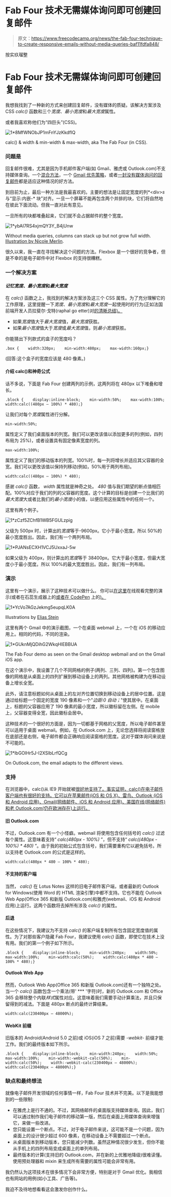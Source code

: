 # Fab Four 技术无需媒体询问即可创建回复邮件

> 原文：<https://www.freecodecamp.org/news/the-fab-four-technique-to-create-responsive-emails-without-media-queries-baf11fdfa848/>

按实玖瑠整

# Fab Four 技术无需媒体询问即可创建回复邮件

我想我找到了一种新的方式来创建回复邮件，没有媒体的质疑。该解决方案涉及 CSS *calc()* 函数和三个*宽度*、*最小宽度*和*最大宽度*属性。

或者我喜欢称他们为“四巨头”(CSS)。

![1*8MfWNObJP1mFnYJzKkdflQ](img/9eaef4508bb6188dd562450f15a36f5c.png)

calc() & width & min-width & max-width, aka The Fab Four (in CSS).

### 问题是

回复邮件很难，尤其是因为手机邮件客户端(如 Gmail、雅虎或 Outlook.com)不支持媒体查询。一个[混合方法](http://labs.actionrocket.co/the-hybrid-coding-approach)，一个 [Gmail 优先策略](https://julie.io/writing/gmail-first-strategy-for-responsive-emails/)，或者[一封没有媒体询问的回复邮件](http://webdesign.tutsplus.com/tutorials/creating-a-future-proof-responsive-email-without-media-queries--cms-23919)都是适应这种情况的好方法。

到目前为止，最后一种方法是我最喜欢的。主要的想法是让固定宽度的列*<d*iv>s*与“显示:内嵌-* 块”对齐。一旦一个屏幕不能再包含两个并排的块，它们将自然地在彼此下面流动。但我一直对此有意见。

一旦所有的块都堆叠起来，它们就不会占据邮件的整个宽度。

![1*ybAI7RS4xjmQY3Y_B4jUnw](img/06d9246e40c62a96cd7e92dfc49e607d.png)

Without media queries, columns can stack up but not grow full width. [Illustration by Nicole Merlin](http://webdesign.tutsplus.com/tutorials/creating-a-future-proof-responsive-email-without-media-queries--cms-23919).

很久以来，我一直在寻找解决这个问题的方法。Flexbox 是一个很好的竞争者，但是不幸的是电子邮件中对 Flexbox 的支持很糟糕。

### 一个解决方案

#### *记忆宽度*、*最小宽度*和*最大宽度*

在 *calc()* 函数之上，我找到的解决方案涉及这三个 CSS 属性。为了充分理解它的工作原理，这里提醒一下*宽度*、*最小宽度*和*最大宽度*一起使用时的行为(正如法国前端开发人员拉斐尔·戈特(raphal go etter)对[的清晰总结)。](http://goetter.tumblr.com/post/64119638003/quiz-parce-que-la-taille-%C3%A7a-compte)

*   如果*宽度*值大于*最大宽度*值，*最大宽度*获胜。
*   如果*最小宽度*值大于*宽度*或*最大宽度*值，则*最小宽度*获胜。

你能猜出下列款式的盒子的宽度吗？

```
.box {    width:320px;    min-width:480px;    max-width:160px;}
```

(回答:这个盒子的宽度应该是 480 像素。)

#### 介绍 calc()和神奇公式

话不多说，下面是 Fab Four 创建两列的示例，这两列将在 480px 以下堆叠和增长。

```
.block {    display:inline-block;    min-width:50%;    max-width:100%;    width:calc((480px — 100%) * 480);}
```

让我们对每个*宽度*属性进行分解。

```
min-width:50%;
```

属性定义了我们桌面版本的列宽。我们可以更改该值以添加更多的列(例如，四列布局为 25%)，或者设置具有固定像素宽度的列。

```
max-width:100%;
```

属性定义了我们的移动版本的列宽。100%时，每一列将增长并适应其父容器的全宽。我们可以更改该值以保持列移动(例如，50%用于两列布局)。

```
width:calc((480px — 100%) * 480);
```

感谢 *calc()* 函数， *width* 属性就是神奇之处。 *480* 值与我们期望的断点值相匹配。100%对应于我们的列的父容器的宽度。这个计算的目标是创建一个比我们的*最大宽度*大或者比我们的*最小宽度*小的值，以便应用这些属性中的任何一个。

这里有两个例子。

![1*zCzf5ZChfB1WB5FGULzpig](img/29cb98e6f59196ea225a85b22d81dd5c.png)

父级为 500px 时，计算出的*宽度*等于-9600px。它小于最小宽度。所以 50%的最小宽度胜出。因此，我们有一个两列布局。

![1*PJANsECXH1VCJ5UxxaJ-5w](img/e112f1c5e733a8aa02f1699b0d770661.png)

如果父级为 400px，则计算出的*宽度*等于 38400px。它大于最小宽度，但最大宽度小于最小宽度。所以 100%的最大宽度胜出。因此，我们有一列布局。

### 演示

这里有一个演示，展示了这种技术可以做什么。
你可以[在这里](http://emails.hteumeuleu.fr/wp-content/uploads/2016/02/the-fab-four.html)在线观看完整的演示(或者在石蕊生成器上的[或者在 CodePen](https://litmus.com/builder/9c0fce1) 上的[)。](http://codepen.io/hteumeuleu/pen/VaZgqg)

![1*YcVo7AGzJekmg5eupqLK0A](img/e6f78120163dadb476b7310f0b320f06.png)

Illustrations by [Elias Stein](https://dribbble.com/shots/2012203-Paul-George)

这里有两个 Gmail 中的演示截图，一个在桌面 webmail 上，一个在 iOS 的移动应用上。相同的代码，不同的渲染。

![1*GUknMjQDihG2WkqHIEBBUA](img/2eea7b6a5acd84bb9c06a6add6f5335e.png)

The Fab Four demo as seen on the Gmail desktop webmail and on the Gmail iOS app.

在这个演示中，我设置了几个不同网格的例子(两列、三列、四列)。第一个包含图像的网格是从桌面上的四列扩展到移动设备上的两列。其他网格被构建为在移动设备上增长全宽。

此外，请注意标题如何从桌面上的左对齐位置切换到移动设备上的居中位置。这是通过给标题一个固定的宽度 190 像素和一个"*边距:0 自动；*"使其居中。在桌面上，标题的父容器应用了 190 像素的最小宽度，所以徽标留在左侧。在 mobile 上，父容器变得全宽，因此徽标会居中。

这种技术的一个很好的方面是，因为一切都基于网格的父宽度，所以电子邮件甚至可以适用于桌面 webmail。例如，在 Outlook.com 上，无论您选择将阅读窗格放在底部还是右侧，电子邮件都会正确响应阅读窗格的宽度。这对于媒体询问来说是不可能的。

![1*lbGOlHr5J-I2XSlbLrfQCg](img/7c509001766d4f58fa0f372b8fed5f59.png)

On Outlook.com, the email adapts to the different views.

### 支持

在浏览器中，calc()从 IE9 开始就被[很好地支持了。事实证明，calc()在电子邮件客户端也有很好的支持。它可以在苹果邮件(iOS 和 OS X)、雷鸟、Outlook (iOS 和 Android 应用)、Gmail(网络邮件、iOS 和 Android 应用)、美国在线(网络邮件)和老 Outlook.com(仍在欧洲存在)上运行。](http://caniuse.com/#search=calc())

#### 旧 Outlook.com

不过，Outlook.com 有一个小怪癖。webmail 将使用包含任何括号的 *calc()* 过滤每个属性。这意味着支持“ *calc(480px - 100%)* ”，但不支持“ *calc((480px - 100%) * 480)* ”。由于我的初始公式包含括号，我们需要重构它以避免括号。所以支持老 Outlook.com 的公式是这样的。

```
width:calc(480px * 480 — 100% * 480);
```

#### 不支持的客户端

当然， *calc()* 在 Lotus Notes 这样的旧电子邮件客户端，或者最新的 Outlook for Windows(使用 Word 的 HTML 渲染引擎)中都不支持。它也不能在 Outlook Web App(Office 365 和新版 Outlook.com)和雅虎(webmail、iOS 和 Android 应用)上运行。这两个函数将去掉所有涉及 *calc()* 的属性。

#### 后退

在这些情况下，我建议为不支持 *calc()* 的客户端复制所有包含固定宽度值的属性。为了对那些客户隐藏 Fab Four，我建议使用 *calc()* 函数，即使它在技术上没有用。我们的第一个例子如下所示。

```
.block {    display:inline-block;    min-width:240px;    width:50%;    max-width:100%;    min-width:calc(50%);    width:calc(480px * 480 — 100% * 480);}
```

#### Outlook Web App

然而，Outlook Web App(Office 365 和新版 Outlook.com)还有一个独特之处。当一个 *calc()* 函数包含一个乘法(带' *** '字符)时，新的 Outlook.com 和 Office 365 会移除整个内联*样式*属性对应。这意味着我们需要手动计算乘法，并且只保留得到的减法。下面是 480px 断点的最终计算结果。

```
width:calc(230400px — 48000%);
```

#### WebKit 前缀

旧版本的 Android(Android 5.0 之前)或 iOS(iOS 7 之前)需要 *-webkit-* 前缀才能工作。我们的最终版本如下所示。

```
.block {    display:inline-block;    min-width:240px;    width:50%;    max-width:100%;    min-width:-webkit-calc(50%);    min-width:calc(50%);    width:-webkit-calc(230400px — 48000%);    width:calc(230400px — 48000%);}
```

### 缺点和最终想法

就像电子邮件开发领域的任何事情一样，Fab Four 技术并不完美。以下是我能想到的一些限制:

*   在雅虎上是行不通的。不过，其网络邮件的桌面版支持媒体查询。因此，我们可以通过制作我们电子邮件的移动第一版，然后在桌面上用媒体查询来增强它，来做一些改进。
*   您只能设置一个断点。不过，对于电子邮件来说，这可能不是一个问题，因为桌面上的设计很少超过 600 像素，在移动设备上不需要超过一个断点。
*   从桌面版本到移动版本，您只能减少列数。虽然这种情况很少发生，但你不能从手机上的四列布局变成桌面上的单列布局。
*   最终版本的计算(支持旧的 Outlook.com，并在新的上优雅地降级)很难读懂。使用预处理器和 mixin 来生成所有需要的属性可能会非常有用。

我仍然认为这项技术在很多情况下会非常方便，特别是对于 Gmail 优化。我相信也有网站的用例(如小工具、广告等)。

我迫不及待地想看看这会激发你创作什么。